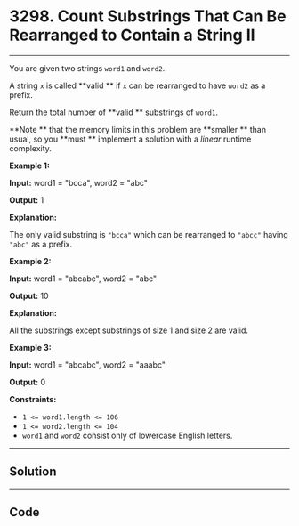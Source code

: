 # 3298. Count Substrings That Can Be Rearranged to Contain a String II

---

You are given two strings `word1` and `word2`.

A string `x` is called **valid ** if `x` can be rearranged to have `word2` as a prefix.

Return the total number of **valid ** substrings of `word1`.

**Note ** that the memory limits in this problem are **smaller ** than usual, so you **must ** implement a solution with a _linear_ runtime complexity.

 

**Example 1:**

**Input:** word1 = "bcca", word2 = "abc"

**Output:** 1

**Explanation:**

The only valid substring is `"bcca"` which can be rearranged to `"abcc"` having `"abc"` as a prefix.

**Example 2:**

**Input:** word1 = "abcabc", word2 = "abc"

**Output:** 10

**Explanation:**

All the substrings except substrings of size 1 and size 2 are valid.

**Example 3:**

**Input:** word1 = "abcabc", word2 = "aaabc"

**Output:** 0

 

**Constraints:**

  * `1 <= word1.length <= 106`
  * `1 <= word2.length <= 104`
  * `word1` and `word2` consist only of lowercase English letters.

---

## Solution



---

## Code
```python


```